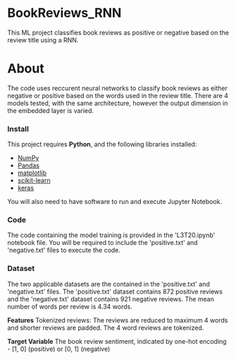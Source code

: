 # BookReviews_RNN
This ML project classifies book reviews as positive or negative based on the review title using a RNN.

# About
The code uses reccurent neural networks to classify book reviews as either negative or positive based on the words used in the review title. There are 4 models tested, with the same architecture, however the output dimension in the embedded layer is varied.

### Install
This project requires **Python**, and the following libraries installed:

- [NumPy](http://www.numpy.org/)
- [Pandas](http://pandas.pydata.org/)
- [matplotlib](http://matplotlib.org/)
- [scikit-learn](http://scikit-learn.org/stable/)
- [keras](https://keras.io/)

You will also need to have software to run and execute Jupyter Notebook.

### Code

The code containing the model training is provided in the 'L3T20.ipynb' notebook file. You will be required to include the 'positive.txt' and 'negative.txt' files to execute the code. 

### Dataset

The two applicable datasets are the contained in the 'positive.txt' and 'negative.txt' files. The 'positive.txt' dataset contains 872 positive reviews and the 'negative.txt' dataset contains 921 negative reviews. The mean number of words per review is 4.34 words.

**Features**
Tokenized reviews: The reviews are reduced to maximum 4 words and shorter reviews are padded. The 4 word reviews are tokenized. 

**Target Variable**
The book review sentiment, indicated by one-hot encoding - [1, 0] (positive) or [0, 1] (negative)

